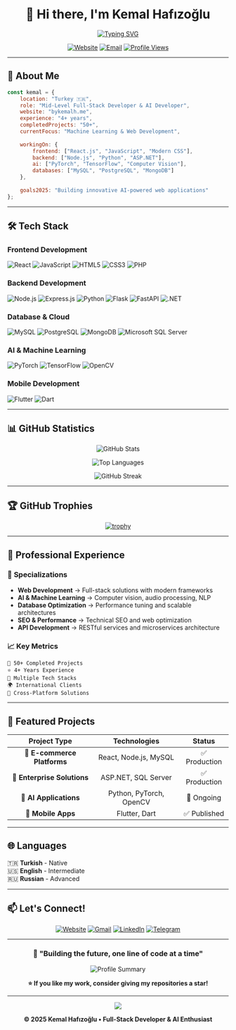 <div align="center">

# 👋 Hi there, I'm Kemal Hafızoğlu

[![Typing SVG](https://readme-typing-svg.herokuapp.com?font=Fira+Code&pause=1000&color=2196F3&center=true&vCenter=true&width=435&lines=Full-Stack+Web+Developer;AI+%26+Machine+Learning+Enthusiast;4%2B+Years+of+Experience;Always+Learning+New+Technologies)](https://git.io/typing-svg)

[![Website](https://img.shields.io/badge/🌐_Website-bykemalh.me-blue?style=for-the-badge)](https://bykemalh.me)
[![Email](https://img.shields.io/badge/📧_Email-bykemalh@gmail.com-red?style=for-the-badge)](mailto:bykemalh@gmail.com)
[![Profile Views](https://komarev.com/ghpvc/?username=bykemalh&color=blueviolet&style=for-the-badge)](https://github.com/bykemalh)

</div>

---

## 🚀 About Me

```javascript
const kemal = {
    location: "Turkey 🇹🇷",
    role: "Mid-Level Full-Stack Developer & AI Developer",
    website: "bykemalh.me",
    experience: "4+ years",
    completedProjects: "50+",
    currentFocus: "Machine Learning & Web Development",
    
    workingOn: {
        frontend: ["React.js", "JavaScript", "Modern CSS"],
        backend: ["Node.js", "Python", "ASP.NET"],
        ai: ["PyTorch", "TensorFlow", "Computer Vision"],
        databases: ["MySQL", "PostgreSQL", "MongoDB"]
    },
    
    goals2025: "Building innovative AI-powered web applications"
};
```

---

## 🛠️ Tech Stack

### Frontend Development
![React](https://img.shields.io/badge/React-20232A?style=for-the-badge&logo=react&logoColor=61DAFB)
![JavaScript](https://img.shields.io/badge/JavaScript-F7DF1E?style=for-the-badge&logo=javascript&logoColor=black)
![HTML5](https://img.shields.io/badge/HTML5-E34F26?style=for-the-badge&logo=html5&logoColor=white)
![CSS3](https://img.shields.io/badge/CSS3-1572B6?style=for-the-badge&logo=css3&logoColor=white)
![PHP](https://img.shields.io/badge/PHP-777BB4?style=for-the-badge&logo=php&logoColor=white)

### Backend Development
![Node.js](https://img.shields.io/badge/Node.js-43853D?style=for-the-badge&logo=node.js&logoColor=white)
![Express.js](https://img.shields.io/badge/Express.js-404D59?style=for-the-badge)
![Python](https://img.shields.io/badge/Python-3776AB?style=for-the-badge&logo=python&logoColor=white)
![Flask](https://img.shields.io/badge/Flask-000000?style=for-the-badge&logo=flask&logoColor=white)
![FastAPI](https://img.shields.io/badge/FastAPI-005571?style=for-the-badge&logo=fastapi)
![.NET](https://img.shields.io/badge/.NET-5C2D91?style=for-the-badge&logo=.net&logoColor=white)

### Database & Cloud
![MySQL](https://img.shields.io/badge/MySQL-00000F?style=for-the-badge&logo=mysql&logoColor=white)
![PostgreSQL](https://img.shields.io/badge/PostgreSQL-316192?style=for-the-badge&logo=postgresql&logoColor=white)
![MongoDB](https://img.shields.io/badge/MongoDB-4EA94B?style=for-the-badge&logo=mongodb&logoColor=white)
![Microsoft SQL Server](https://img.shields.io/badge/Microsoft%20SQL%20Server-CC2927?style=for-the-badge&logo=microsoft%20sql%20server&logoColor=white)

### AI & Machine Learning
![PyTorch](https://img.shields.io/badge/PyTorch-EE4C2C?style=for-the-badge&logo=pytorch&logoColor=white)
![TensorFlow](https://img.shields.io/badge/TensorFlow-FF6F00?style=for-the-badge&logo=tensorflow&logoColor=white)
![OpenCV](https://img.shields.io/badge/opencv-%23white.svg?style=for-the-badge&logo=opencv&logoColor=white)

### Mobile Development
![Flutter](https://img.shields.io/badge/Flutter-02569B?style=for-the-badge&logo=flutter&logoColor=white)
![Dart](https://img.shields.io/badge/Dart-0175C2?style=for-the-badge&logo=dart&logoColor=white)

---

## 📊 GitHub Statistics

<div align="center">

![GitHub Stats](https://github-readme-stats.vercel.app/api?username=bykemalh&show_icons=true&theme=radical&hide_border=true&count_private=true)

![Top Languages](https://github-readme-stats.vercel.app/api/top-langs/?username=bykemalh&layout=compact&theme=radical&hide_border=true)

![GitHub Streak](https://github-readme-streak-stats.herokuapp.com/?user=bykemalh&theme=radical&hide_border=true)

</div>

---

## 🏆 GitHub Trophies

<div align="center">

[![trophy](https://github-profile-trophy.vercel.app/?username=bykemalh&theme=radical&no-frame=true&row=1&column=6)](https://github.com/bykemalh)

</div>

---

## 💼 Professional Experience

### 🎯 **Specializations**
- **Web Development** → Full-stack solutions with modern frameworks
- **AI & Machine Learning** → Computer vision, audio processing, NLP
- **Database Optimization** → Performance tuning and scalable architectures
- **SEO & Performance** → Technical SEO and web optimization
- **API Development** → RESTful services and microservices architecture

### 📈 **Key Metrics**
```
🚀 50+ Completed Projects
⭐ 4+ Years Experience
🔧 Multiple Tech Stacks
🌍 International Clients
📱 Cross-Platform Solutions
```

---

## 🎨 Featured Projects

<div align="center">

| Project Type | Technologies | Status |
|:------------:|:------------:|:------:|
| 🛒 **E-commerce Platforms** | React, Node.js, MySQL | ✅ Production |
| 🏢 **Enterprise Solutions** | ASP.NET, SQL Server | ✅ Production |
| 🤖 **AI Applications** | Python, PyTorch, OpenCV | 🚧 Ongoing |
| 📱 **Mobile Apps** | Flutter, Dart | ✅ Published |

</div>

---

## 🌐 Languages

🇹🇷 **Turkish** - Native  
🇺🇸 **English** - Intermediate  
🇷🇺 **Russian** - Advanced  

---

## 📫 Let's Connect!

<div align="center">

[![Website](https://img.shields.io/badge/Portfolio-bykemalh.me-orange?style=for-the-badge&logo=firefox&logoColor=white)](https://bykemalh.me)
[![Gmail](https://img.shields.io/badge/Gmail-D14836?style=for-the-badge&logo=gmail&logoColor=white)](mailto:bykemalh@gmail.com)
[![LinkedIn](https://img.shields.io/badge/LinkedIn-0077B5?style=for-the-badge&logo=linkedin&logoColor=white)](https://www.linkedin.com/in/kemal-haf%C4%B1zo%C4%9Flu-9b69081ab/)
[![Telegram](https://img.shields.io/badge/Telegram-2CA5E0?style=for-the-badge&logo=telegram&logoColor=white)](https://t.me/bykemalh)

</div>

---

<div align="center">

### 🎯 "Building the future, one line of code at a time"

![Profile Summary](https://github-profile-summary-cards.vercel.app/api/cards/profile-details?username=bykemalh&theme=radical)

**⭐ If you like my work, consider giving my repositories a star!**

---

<img src="https://raw.githubusercontent.com/andreasbm/readme/master/assets/lines/colored.png">

**© 2025 Kemal Hafızoğlu • Full-Stack Developer & AI Enthusiast**
